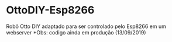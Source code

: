 # OttoDIY-Esp8266
Robô Otto DIY adaptado para ser controlado pelo Esp8266 em um webserver
*Obs: codigo ainda em produção (13/09/2019)
